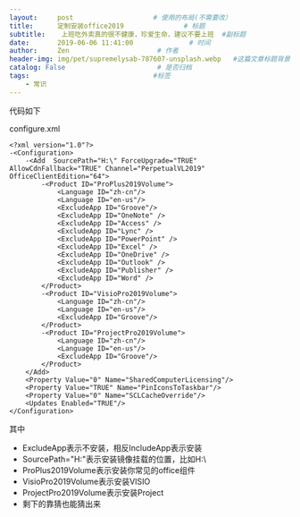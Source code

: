 ```yaml
---
layout:     post                    # 使用的布局(不需要改）
title:      定制安装office2019               # 标题
subtitle:    上班吃外卖真的很不健康，珍爱生命，建议不要上班  #副标题
date:       2019-06-06 11:41:00              # 时间
author:     Zen                      # 作者
header-img: img/pet/supremelysab-787607-unsplash.webp   #这篇文章标题背景图片
catalog: False                       # 是否归档
tags:                               #标签
    - 常识
---
```


代码如下

configure.xml
```
<?xml version="1.0"?>
-<Configuration>
	-<Add  SourcePath="H:\" ForceUpgrade="TRUE" AllowCdnFallback="TRUE" Channel="PerpetualVL2019" OfficeClientEdition="64">
		-<Product ID="ProPlus2019Volume">
			<Language ID="zh-cn"/>
			<Language ID="en-us"/>
			<ExcludeApp ID="Groove"/>
			<ExcludeApp ID="OneNote" />
			<ExcludeApp ID="Access" />
			<ExcludeApp ID="Lync" />
			<ExcludeApp ID="PowerPoint" />
			<ExcludeApp ID="Excel" />
			<ExcludeApp ID="OneDrive" />
			<ExcludeApp ID="Outlook" />
			<ExcludeApp ID="Publisher" />
			<ExcludeApp ID="Word" />
		</Product>
		-<Product ID="VisioPro2019Volume">
			<Language ID="zh-cn"/>
			<Language ID="en-us"/>
			<ExcludeApp ID="Groove"/>
		</Product>
		-<Product ID="ProjectPro2019Volume">
			<Language ID="zh-cn"/>
			<Language ID="en-us"/>
			<ExcludeApp ID="Groove"/>
		</Product>
	</Add>
	<Property Value="0" Name="SharedComputerLicensing"/>
	<Property Value="TRUE" Name="PinIconsToTaskbar"/>
	<Property Value="0" Name="SCLCacheOverride"/>
	<Updates Enabled="TRUE"/>
</Configuration>
```
其中
+ ExcludeApp表示不安装，相反IncludeApp表示安装
+ SourcePath="H:\"表示安装镜像挂载的位置，比如H:\
+ ProPlus2019Volume表示安装你常见的office组件
+ VisioPro2019Volume表示安装VISIO
+ ProjectPro2019Volume表示安装Project
+ 剩下的靠猜也能猜出来
